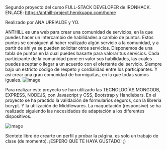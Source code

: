 Segundo proyecto del curso FULL-STACK DEVELOPER de IRONHACK.
ENLACE: https://anthill-project.herokuapp.com/home

Realizado por ANA URRIALDE y YO.

ANTHILL es una web para crear una comunidad de servicios, en la que puedes hacer un intercambio de habilidades a cambio de puntos. Estos puntos se consiguen al haber realizado algún servicio a la comunidad, y a partir de ahí ya se pueden solicitar otros servicios. Disponemos de una tabla de puntos en la cual puedes basarte para valorar tus servicios. Cada participante de la comunidad pone en valor sus habilidades, las cuales puedes aceptar o llegar a un acuerdo con el ofertante del servicio. Siempre bajo un estricto código de respeto y cordialidad entre los participantes. Y así crear una gran comunidad de hormiguitas, en la que todas somos iguales.
![image](https://user-images.githubusercontent.com/69985189/111759982-7ee3ca00-889e-11eb-90a7-620c35521946.png)

Para realizar este proyecto se han utilizado las TECNOLOGÍAS MONGODB, EXPRESS, NODEJS, con Javascript y CSS, Bootstrap y Handlebars. En el proyecto se ha practido la validación de formularios seguros, con la libreria bcrypt. Y la utilización de Middlewares. La maquetación (responsive) se ha realizado siguiendo las necesidades de adaptación a los diferentes dispositivos.

![image](https://user-images.githubusercontent.com/69985189/111760229-c0747500-889e-11eb-9af2-72fc15a9d67c.png)

Sientete libre de crearte un perfil y probar la página, es solo un trabajo de clase (de momento).
¡ESPERO QUE TE HAYA GUSTADO! ;)
